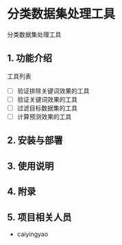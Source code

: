 # 分类数据集处理工具

分类数据集处理工具

## 1. 功能介绍

 工具列表

- [ ] 验证排除关键词效果的工具
- [ ] 验证关键词效果的工具
- [ ] 过滤目标数据集的工具
- [ ] 计算预测效果的工具

## 2. 安装与部署

## 3. 使用说明

## 4. 附录

## 5. 项目相关人员

- caiyingyao
